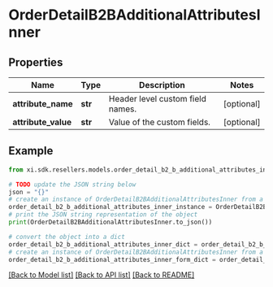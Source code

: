 # OrderDetailB2BAdditionalAttributesInner


## Properties

Name | Type | Description | Notes
------------ | ------------- | ------------- | -------------
**attribute_name** | **str** | Header level custom field names. | [optional] 
**attribute_value** | **str** | Value of the custom fields. | [optional] 

## Example

```python
from xi.sdk.resellers.models.order_detail_b2_b_additional_attributes_inner import OrderDetailB2BAdditionalAttributesInner

# TODO update the JSON string below
json = "{}"
# create an instance of OrderDetailB2BAdditionalAttributesInner from a JSON string
order_detail_b2_b_additional_attributes_inner_instance = OrderDetailB2BAdditionalAttributesInner.from_json(json)
# print the JSON string representation of the object
print(OrderDetailB2BAdditionalAttributesInner.to_json())

# convert the object into a dict
order_detail_b2_b_additional_attributes_inner_dict = order_detail_b2_b_additional_attributes_inner_instance.to_dict()
# create an instance of OrderDetailB2BAdditionalAttributesInner from a dict
order_detail_b2_b_additional_attributes_inner_form_dict = order_detail_b2_b_additional_attributes_inner.from_dict(order_detail_b2_b_additional_attributes_inner_dict)
```
[[Back to Model list]](../README.md#documentation-for-models) [[Back to API list]](../README.md#documentation-for-api-endpoints) [[Back to README]](../README.md)



